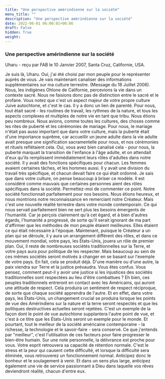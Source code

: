 ```yaml
---
title: "Une perspective amérindienne sur la société"
menu_title: ""
description: "Une perspective amérindienne sur la société"
date: 2022-06-01 06:00:01+00:86
draft: False
hidden: True
weight:
---
```

### Une perspective amérindienne sur la société

Uharu - reçu par FAB le 10 Janvier 2007, Santa Cruz, Californie, USA.

Je suis là, Uharu.
Oui, j'ai été choisi par mon peuple pour le représenter auprès de vous. Je vais maintenant canaliser des informations supplémentaires sur ma culture terrestre. (Message du 18 Juillet 2006).
Nous, les indigènes Ohlone de Californie, percevions la vie dans un contexte sacré. Nous ne faisions donc pas de distinction entre le sacré et le profane. Vous notez que c'est un aspect majeur de votre propre culture Juive autochtone, et c'est le cas. Il y a donc un lien de parenté.
Pour nous, tout était sacré - les routines de travail, les rythmes de la nature, et tous les aspects complexes et multiples de notre vie en tant que tribu.
Nous étions peu nombreux. Nous avions, comme toutes les cultures, des choses comme les rites de puberté et les cérémonies de mariage. Pour nous, le mariage n'était pas aussi important que dans votre culture, mais la puberté était d'une importance suprême, car accueillir un jeune adulte dans la vie adulte avait presque une signification sacramentelle pour nous, et nos cérémonies et rituels reflétaient cela.
Oui, vous avez bien canalisé cela - pour nous, la puberté marquait la transition de l'enfance à l'âge adulte, et on attendait d'eux qu'ils remplissent immédiatement leurs rôles d'adultes dans notre société.
Il y avait des fonctions spécifiques pour chacun. Les femmes avaient certaines tâches, et les hommes aussi. Il y avait une division du travail très spécifique, et chacun devait faire ce qui était ordonné.
Je sais que dans votre culture, on pense beaucoup à briser ce modèle. Il est considéré comme mauvais que certaines personnes aient des rôles spécifiques dans la société. Permettez-moi de commenter ce point.
Notre société fonctionnait parfaitement pour nos besoins. Nous étions heureux, et nous montrions notre reconnaissance en remerciant notre Créateur.
Mais c'est une nouvelle réalité terrestre dans votre monde contemporain. Ce qui nous servait parfaitement bien ne sert plus les besoins émergents de l'humanité. Car je perçois clairement qu'à cet égard, et à bien d'autres égards, l'humanité a progressé, de sorte qu'il serait ignorant de ma part d'affirmer que les méthodes de mon peuple étaient meilleures. Elles étaient ce qui était nécessaire à l'époque.
Maintenant, puisque le Créateur a un plan qui se déroule, il y aura un arrangement différent des rôles, et dans ce mouvement mondial, votre pays, les États-Unis, jouera un rôle de premier plan.
Oui, il reste de nombreuses sociétés traditionnelles sur la Terre, et votre pays aura pour politique de les respecter. Mais beaucoup au sein de ces mêmes sociétés seront motivés à changer en se basant sur l'exemple de votre pays. En fait, cela se produit déjà.
D'une manière ou d'une autre, la paix viendra sur Terre et la justice prévaudra.
Vous êtes confus. Vous pensez, comment peut-il y avoir une justice si les injustices des sociétés traditionnelles sont respectées au lieu d'être combattues ? Eh bien, ces peuples traditionnels entreront en contact avec les Américains, qui auront une attitude de respect. Cela produira un sentiment de respect réciproque, de sorte que chaque société apprendra de l'autre.
Et en effet, dans votre pays, les États-Unis, un changement crucial se produira lorsque les points de vue des Amérindiens sur la nature et la terre seront respectés et que les politiques destructives actuelles seront rejetées. C'est un exemple de la façon dont le point de vue autochtone supplantera l'autre point de vue, et c'est à ce titre que les États-Unis seront un exemple pour le monde.
Et pourtant, tout le meilleur de la société américaine contemporaine - la richesse, la technologie et le savoir-faire - sera conservé. Ce que j'entends par "meilleur", c'est l'utilisation de ces facteurs pour faire progresser le bien-être humain.
Sur une note personnelle, la délivrance est proche pour vous. Votre esprit retrouvera sa capacité de rétention normale. C'est le stress et la peur qui causent cette difficulté, et lorsque la difficulté sera éliminée, vous retrouverez un fonctionnement normal. Anticipez donc le bonheur et le soulagement à venir. Et dans un sens plus large, anticipez également une vie de service passionnant à Dieu dans laquelle vos rêves deviendront réalité, chacun d'entre eux.
